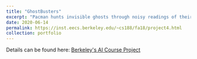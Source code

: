 ```yaml
---
title: "GhostBusters"
excerpt: "Pacman hunts invisible ghosts through noisy readings of their proximity<br/><img src='/images/ghostBusters.gif' width='577' height='456'>"
date: 2020-06-14
permalink: https://inst.eecs.berkeley.edu/~cs188/fa18/project4.html
collection: portfolio
---
```


Details can be found here: [Berkeley's AI Course Project](https://inst.eecs.berkeley.edu/~cs188/fa18/project4.html)
<!-- 
This is an item in your portfolio. It can be have images or nice text. If you name the file .md, it will be parsed as markdown. If you name the file .html, it will be parsed as HTML. 
-->
